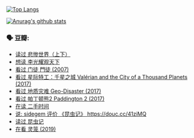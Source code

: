 [![Top Langs](https://github-readme-stats.vercel.app/api/top-langs/?username=w940853815)](https://github.com/anuraghazra/github-readme-stats)

[![Anurag's github stats](https://github-readme-stats.vercel.app/api?username=w940853815)](https://github.com/anuraghazra/github-readme-stats)

### 🗣 豆瓣:

<!-- DOUBAN-ACTIVITIES:START -->
- [读过 悲惨世界（上下）](https://www.douban.com/doubanapp/dispatch?uri=/status/3157750536/)
- [想读 李光耀观天下](https://www.douban.com/doubanapp/dispatch?uri=/status/3154809578/)
- [看过 门徒 門徒‎ (2007)](https://www.douban.com/doubanapp/dispatch?uri=/status/3151164311/)
- [看过 星际特工：千星之城 Valérian and the City of a Thousand Planets‎ (2017)](https://www.douban.com/doubanapp/dispatch?uri=/status/3150386459/)
- [看过 地质灾难 Geo-Disaster‎ (2017)](https://www.douban.com/doubanapp/dispatch?uri=/status/3148075224/)
- [看过 帕丁顿熊2 Paddington 2‎ (2017)](https://www.douban.com/doubanapp/dispatch?uri=/status/3146955987/)
- [在读 二手时间](https://www.douban.com/doubanapp/dispatch?uri=/status/3136240831/)
- [说: sidegem 评价 《昆虫记》 https://douc.cc/41ziMQ ](https://www.douban.com/doubanapp/dispatch?uri=/status/3136240320/)
- [读过 昆虫记](https://www.douban.com/doubanapp/dispatch?uri=/status/3136240238/)
- [在看 灵笼‎ (2019)](https://www.douban.com/doubanapp/dispatch?uri=/status/3135374844/)
<!-- DOUBAN-ACTIVITIES:END -->
<!--
**w940853815/w940853815** is a ✨ _special_ ✨ repository because its `README.md` (this file) appears on your GitHub profile.

Here are some ideas to get you started:

- 🔭 I’m currently working on ...
- 🌱 I’m currently learning ...
- 👯 I’m looking to collaborate on ...
- 🤔 I’m looking for help with ...
- 💬 Ask me about ...
- 📫 How to reach me: ...
- 😄 Pronouns: ...
- ⚡ Fun fact: ...
-->
